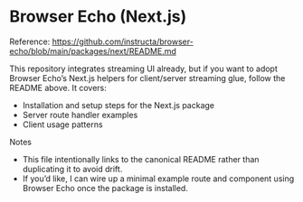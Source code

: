 Browser Echo (Next.js)
======================

Reference: https://github.com/instructa/browser-echo/blob/main/packages/next/README.md

This repository integrates streaming UI already, but if you want to adopt Browser Echo’s Next.js helpers for client/server streaming glue, follow the README above. It covers:

- Installation and setup steps for the Next.js package
- Server route handler examples
- Client usage patterns

Notes
- This file intentionally links to the canonical README rather than duplicating it to avoid drift.
- If you’d like, I can wire up a minimal example route and component using Browser Echo once the package is installed.

